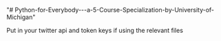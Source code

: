 "# Python-for-Everybody---a-5-Course-Specialization-by-University-of-Michigan" 

Put in your twitter api and token keys if using the relevant files
